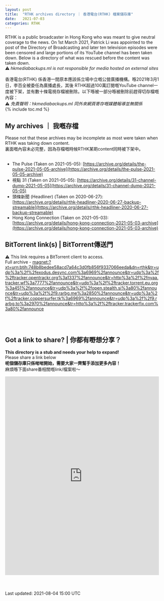 ```yaml
---
layout: post
title:  "RTHK archives directory ｜ 香港電台(RTHK) 檔案儲存庫"
date:   2021-07-03
categories: RTHK
---
```

RTHK is a public broadcaster in Hong Kong who was meant to give neutral coverage to the news. On 1st March 2021, Patrick Li was appointed to the post of the Directory of Broadcasting and later ten television episodes were been censored and large portions of its YouTube channel has been taken down.  Below is a directory of what was rescued before the content was taken down. <br>
⚠️ *hkmediabackups.ml is not responsible for media hosted on external sites*
<br>
<br>
香港電台(RTHK) 係香港一間原本應該係立場中立嘅公營廣播機構。喺2021年3月1日，李百全被委任為廣播處長，其後 RTHK超過100萬訂閱嘅YouTube channel一度被下架，並有數十條電視存檔被刪除。以下喺被一部分喺被刪除前趕得切存檔嘅內容：<br>
⚠️ *免責聲明：hkmediabackups.ml 同外來網頁寄存嘅媒體報導並無關係* <br>
{% include toc.md %}
<br>

## My archives ｜ 我嘅存檔
Please not that these archives may be incomplete as most were taken when RTHK was taking down content.<br>
裏面嘅內容未必完整，因為存檔嘅時候RTHK某啲content同時被下架中。<br>
<br>
* The Pulse (Taken on 2021-05-05): [https://archive.org/details/the-pulse-2021-05-05-archive](https://archive.org/details/the-pulse-2021-05-05-archive)
* 視點 31 (Taken on 2021-05-05): [https://archive.org/details/31-channel-dump-2021-05-05](https://archive.org/details/31-channel-dump-2021-05-05)
* 頭條新聞 (Headliner) (Taken on 2020-06-27):[https://archive.org/details/rthk-headliner-2020-06-27-backup-streamable](https://archive.org/details/rthk-headliner-2020-06-27-backup-streamable)
* Hong Kong Connection (Taken on 2021-05-03): [https://archive.org/details/hong-kong-connection-2021-05-03-archive](https://archive.org/details/hong-kong-connection-2021-05-03-archive)

## BitTorrent link(s) |  BitTorrent傳送門
⚠️ This link requires a BitTorrent client to access. <br>
Full archive - [magnet:?xt=urn:btih:748b8bedee58acd7a64c3d0fb856f9337066eeda&dn=rthk&tr=udp%3a%2f%2fexodus.desync.com%3a6969%2fannounce&tr=udp%3a%2f%2ftracker.opentrackr.org%3a1337%2fannounce&tr=http%3a%2f%2fnyaa.tracker.wf%3a7777%2fannounce&tr=udp%3a%2f%2ftracker.torrent.eu.org%3a451%2fannounce&tr=udp%3a%2f%2fopen.stealth.si%3a80%2fannounce&tr=udp%3a%2f%2f9.rarbg.me%3a2850%2fannounce&tr=udp%3a%2f%2ftracker.coppersurfer.tk%3a6969%2fannounce&tr=udp%3a%2f%2f9.rarbg.to%3a2970%2fannounce&tr=http%3a%2f%2ftracker.trackerfix.com%3a80%2fannounce](magnet:?xt=urn:btih:748b8bedee58acd7a64c3d0fb856f9337066eeda&dn=rthk&tr=udp%3a%2f%2fexodus.desync.com%3a6969%2fannounce&tr=udp%3a%2f%2ftracker.opentrackr.org%3a1337%2fannounce&tr=http%3a%2f%2fnyaa.tracker.wf%3a7777%2fannounce&tr=udp%3a%2f%2ftracker.torrent.eu.org%3a451%2fannounce&tr=udp%3a%2f%2fopen.stealth.si%3a80%2fannounce&tr=udp%3a%2f%2f9.rarbg.me%3a2850%2fannounce&tr=udp%3a%2f%2ftracker.coppersurfer.tk%3a6969%2fannounce&tr=udp%3a%2f%2f9.rarbg.to%3a2970%2fannounce&tr=http%3a%2f%2ftracker.trackerfix.com%3a80%2fannounce)

<br>
<br>

## Got a link to share? | 你都有嘢想分享？

**This directory is a stub and needs your help to expand!**<br>
Please share a link below 
<br>
**呢個儲存庫只係啱啱開始，需要大家一齊幫手添加更多內容！** <br>
麻煩喺下面share番相關嘅link/檔案啦～<br>

<iframe width="730px" height= "650px" src= "https://forms.office.com/Pages/ResponsePage.aspx?id=DQSIkWdsW0yxEjajBLZtrQAAAAAAAAAAAAO__fWPBfFUQkQ0NVhCNlA2NUhLWUlSVFpINU9SWTVPNS4u&embed=true" frameborder= "0" marginwidth= "0" marginheight= "0" style= "border: none; max-width:100%; max-height:100vh" allowfullscreen webkitallowfullscreen mozallowfullscreen msallowfullscreen> </iframe>
<br>
<br>
<br>
<br>
Last updated: 2021-08-04 15:00 UTC